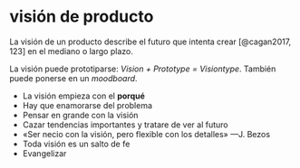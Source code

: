 # visión de producto

La visión de un producto describe el futuro que intenta crear [@cagan2017, 123] en el mediano o largo plazo.

La visión puede prototiparse: *Vision + Prototype = Visiontype*. También puede ponerse en un *moodboard*.

* La visión empieza con el **porqué**
* Hay que enamorarse del problema
* Pensar en grande con la visión
* Cazar tendencias importantes y tratare de ver al futuro
* «Ser necio con la visión, pero flexible con los detalles» —J. Bezos
* Toda visión es un salto de fe
* Evangelizar
